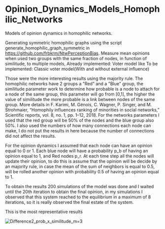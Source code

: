 # Opinion_Dynamics_Models_Homophilic_Networks
Models of opinion dynamics in homophilic networks.

Generating symmetric homophilic graphs using the script generate_homophilic_graph_symmetric in https://github.com/frbkrm/NtwPerceptionBias.
Measure mean opinions when used two groups with the same fraction of nodes, in function of similitude, to multiple models,
Already implemented:
  Voter model like
 To be implemented:
  Classic voter model(With and without external influence)
  
 Those were the more interesting results using the majority rule.
The homophilic networks have 2 groups a "Red" and a "Blue" group, the similitude parameter work to determine how probable is a node to attach for a node of the same
group, this parameter will go from [0,1], the higher the value of similitude the more probable is a link between nodes of the same group.
More details in F. Karimi, M. Génois, C. Wagner, P. Singer, and M. Strohmaier, “Homophily influences ranking of minorities in social networks,” Scientific reports, vol. 8, no. 1, pp. 1–12, 2018.
For the networks parameters I used that the red group will be 50% of the nodes and the blue group also 50%. I also used the numbers of how many connections
each node can make, I do not put the results in here because the number of connections did not affect the results.

For the opinion dynamics I assumed that each node can have an opinion equal to 0 or 1. Each blue node will have a probability p_b of having an opinion equal to 1, 
and Red nodes p_r. At each time step all the nodes will update their opinion, to do this is assume that the opinion will be decide by an majority rule,
in case the mean of the sum of neighbors is equal to 0.5, will be rolled another opinion with probability 0.5 of having an opinion equal to 1.

To obtain the results 200 simulations of the model was done and I waited until the 20th iteration to obtain the final opinion, in my simulations I observed that this
system reached to the equilibrium in a maximum of 8 iterations, so it is really observed the final estate of the system.

This is the most representative results


![Difference2_prob_x_similitude_m=3](https://user-images.githubusercontent.com/64976563/102395758-548e2200-3fba-11eb-9e72-7a5ab304a309.png)


